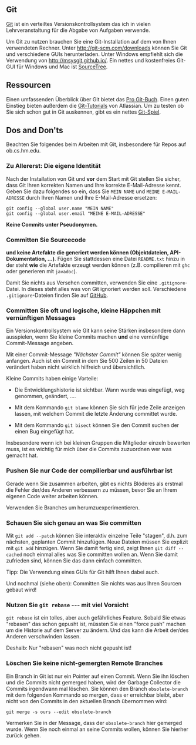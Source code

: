 ## Git

[Git](http://git-scm.com/) ist ein verteiltes Versionskontrollsystem das ich
in vielen Lehrveranstaltung für die Abgabe von Aufgaben verwende.

Um Git zu nutzen brauchen Sie eine Git-Installation auf dem von Ihnen verwendeten
Rechner. Unter <http://git-scm.com/downloads> können Sie Git und verschiedene GUIs
herunterladen. Unter Windows empfiehlt sich die Verwendung von
<http://msysgit.github.io/>. Ein nettes und kostenfreies Git-GUI für Windows und Mac
ist [SourceTree](http://www.sourcetreeapp.com/).

## Ressourcen

Einen umfassenden Überblick über Git bietet das [Pro
Git-Buch](http://git-scm.com/book/de). Einen guten Einstieg bieten außerdem die
[Git-Tutorials](https://www.atlassian.com/de/git) von Atlassian. Um zu testen ob Sie
sich schon gut in Git auskennen, gibt es ein nettes
[Git-Spiel](http://pcottle.github.io/learnGitBranching/).

## Dos and Don'ts

Beachten Sie folgendes beim Arbeiten mit Git, insbesondere für Repos auf
ob.cs.hm.edu.

### Zu Allererst: Die eigene Identität

Nach der Installation von Git und **vor** dem Start mit Git stellen Sie sicher, dass
Git Ihren korrekten Namen und Ihre korrekte E-Mail-Adresse kennt. Geben Sie dazu
folgendes so ein, dass Sie `MEIN NAME` und `MEINE E-MAIL-ADRESSE` durch Ihren
Namen und Ihre E-Mail-Adresse ersetzen:

    git config --global user.name "MEIN NAME"
    git config --global user.email "MEINE E-MAIL-ADRESSE"

**Keine Commits unter Pseudonymen.**

### Committen Sie Sourcecode

**und keine Artefakte die generiert werden können (Objektdateien, API-Dokumentation, ...)**. Fügen Sie stattdessen eine Datei `README.txt` hinzu in der
steht **wie** die Artefakte erzeugt werden können (z.B. compilieren mit `ghc` oder
generieren mit `javadoc`).

Damit Sie nichts aus Versehen committen, verwenden Sie eine `.gitignore`-Datei. In dieses steht alles was von Git ignoriert werden soll. Verschiedene `.gitignore`-Dateien
finden Sie auf [GitHub](https://github.com/github/gitignore).

### Committen Sie oft und logische, kleine Häppchen mit vernünftigen Messages

Ein Versionskontrollsystem wie Git kann seine Stärken insbesondere dann ausspielen,
wenn Sie kleine Commits machen **und** eine vernünftige Commit-Message angeben.

Mit einer Commit-Message *"Nächster Commit"* können Sie später wenig anfangen.
Auch ist ein Commit in dem Sie 500 Zeilen in 50 Dateien verändert haben nicht
wirklich hilfreich und übersichtlich.

Kleine Commits haben einige Vorteile:

-   Die Entwicklungshistorie ist sichtbar. Wann wurde was eingefügt, weg genommen,
    geändert, ....

-   Mit dem Kommando `git blame` können Sie sich für jede Zeile anzeigen lassen,
    mit welchem Commit die letzte Änderung committet wurde.

-   Mit dem Kommando `git bisect` können Sie den Commit suchen der einen Bug
    eingefügt hat.

Insbesondere wenn ich bei kleinen Gruppen die Mitglieder einzeln bewerten muss, ist
es wichtig für mich über die Commits zuzuordnen wer was gemacht hat.

### Pushen Sie nur Code der compilierbar und ausführbar ist

Gerade wenn Sie zusammen arbeiten, gibt es nichts Blöderes als erstmal die Fehler
der/des Anderen verbessern zu müssen, bevor Sie an Ihrem eigenen Code
weiter arbeiten können.

Verwenden Sie Branches um herumzuexperimentieren.

### Schauen Sie sich genau an was Sie committen

Mit `git add --patch` können Sie interaktiv einzelne Teile "stagen", d.h. zum
nächsten, geplanten Commit hinzufügen. Neue Dateien müssen Sie explizit mit `git add`
hinzügen. Wenn Sie damit fertig sind, zeigt Ihnen `git diff --cached` noch einmal
alles was Sie committen wollen an. Wenn Sie damit zufrieden sind, können Sie das dann
einfach committen.

Tipp: Die Verwendung eines GUIs für Git hilft Ihnen dabei auch.

Und nochmal (siehe oben): Committen Sie nichts was aus Ihren Sourcen gebaut wird!

### Nutzen Sie `git rebase` --- mit viel Vorsicht


`git rebase` ist ein tolles, aber auch gefährliches Feature. Sobald Sie etwas "rebasen"
das schon gepusht ist, müssten Sie einen "force push" machen um die Historie auf
dem Server zu ändern. Und das kann die Arbeit der/des Anderen verschwinden lassen.

Deshalb: Nur "rebasen" was noch nicht gepusht ist!

### Löschen Sie keine nicht-gemergten Remote Branches

Ein Branch in Git ist nur ein Pointer auf einen Commit. Wenn Sie ihn löschen und die
Commits nicht gemerged haben, wird der Garbage Collector die Commits irgendwann mal
löschen. Sie können den Branch `obsolete-branch` mit dem folgenden Kommando so mergen,
dass er erreichbar bleibt, aber nicht von den Commits in den aktuellen Branch
übernommen wird:

    git merge -s ours --edit obsolete-branch

Vermerken Sie in der Message, dass der `obsolete-branch` hier gemerged wurde. Wenn
Sie noch einmal an seine Commits wollen, können Sie hierher zurück gehen.
